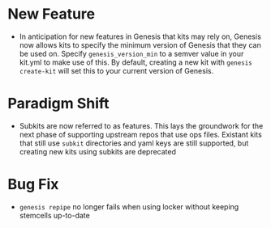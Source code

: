 # New Feature

* In anticipation for new features in Genesis that kits may rely on, Genesis
  now allows kits to specify the minimum version of Genesis that they can be
  used on.  Specify `genesis_version_min` to a semver value in your kit.yml to
  make use of this.  By default, creating a new kit with `genesis create-kit`
  will set this to your current version of Genesis.

# Paradigm Shift

* Subkits are now referred to as features.  This lays the groundwork for the
  next phase of supporting upstream repos that use ops files.  Existant kits
  that still use `subkit` directories and yaml keys are still supported, but
  creating new kits using subkits are deprecated

# Bug Fix

* `genesis repipe` no longer fails when using locker without keeping stemcells up-to-date
